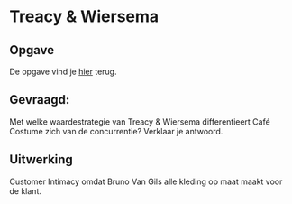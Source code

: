 # Treacy & Wiersema

## Opgave

De opgave vind je [hier](./Opgave/Toepassing_-_Treacy_&_Wiersema.pdf) terug.

## Gevraagd:

Met welke waardestrategie van Treacy & Wiersema differentieert Café Costume zich van de concurrentie? Verklaar je antwoord.

## Uitwerking

Customer Intimacy omdat Bruno Van Gils alle kleding op maat maakt voor de klant.
